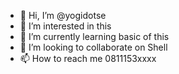 - 👋 Hi, I’m @yogidotse
- 👀 I’m interested in this
- 🌱 I’m currently learning basic of this
- 💞️ I’m looking to collaborate on Shell
- 📫 How to reach me 0811153xxxx

<!---
yogidotse/yogidotse is a ✨ special ✨ repository because its `README.md` (this file) appears on your GitHub profile.
You can click the Preview link to take a look at your changes.
--->

